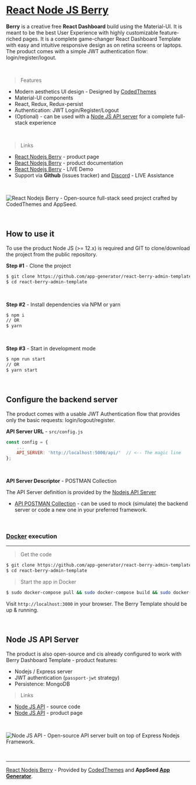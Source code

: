 # [React Node JS Berry](https://appseed.us/product/react-node-js-berry-dashboard) 

**Berry** is a creative free **React Dashboard** build using the Material-UI. It is meant to be the best User Experience with highly customizable feature-riched pages. It is a complete game-changer React Dashboard Template with easy and intuitive responsive design as on retina screens or laptops. The product comes with a simple JWT authentication flow: login/register/logout. 

<br />

> Features

- Modern aesthetics UI design - Designed by [CodedThemes](https://codedthemes.com/)
- Material-UI components
- React, Redux, Redux-persist
- Authentication: JWT Login/Register/Logout
- (Optional) - can be used with a [Node JS API server](https://github.com/app-generator/api-server-nodejs) for a complete full-stack experience 

<br />

> Links

- [React Nodejs Berry](https://appseed.us/product/react-node-js-berry-dashboard) - product page
- [React Nodejs Berry](https://docs.appseed.us/products/react/node-js-berry-dashboard) - product documentation
- [React Nodejs Berry](https://react-node-js-berry-dashboard.appseed-srv1.com/) - LIVE Demo
- Support via **Github** (issues tracker) and [Discord](https://appseed.us/support) - LIVE Assistance 

<br >

![React Nodejs Berry - Open-source full-stack seed project crafted by CodedThemes and AppSeed.](https://user-images.githubusercontent.com/51070104/124934742-aa392300-e00d-11eb-83bf-28d8b8704ec8.png)

<br />

## How to use it

To use the product Node JS (>= 12.x) is required and GIT to clone/download the project from the public repository.

**Step #1** - Clone the project

```bash
$ git clone https://github.com/app-generator/react-berry-admin-template.git
$ cd react-berry-admin-template
```

<br >

**Step #2** - Install dependencies via NPM or yarn

```bash
$ npm i
// OR
$ yarn
```

<br />

**Step #3** - Start in development mode

```bash
$ npm run start 
// OR
$ yarn start
```

<br />

## Configure the backend server

The product comes with a usable JWT Authentication flow that provides only the basic requests: login/logout/register. 

**API Server URL** - `src/config.js` 

```javascript
const config = {
    ...
    API_SERVER: 'http://localhost:5000/api/'  // <-- The magic line
};
```

<br />

**API Server Descriptor** - POSTMAN Collection

The API Server definition is provided by the [Nodejs API Server](https://github.com/app-generator/api-server-nodejs)

- [API POSTMAN Collection](https://github.com/app-generator/api-server-nodejs/blob/master/media/api.postman_collection.json) - can be used to mock (simulate) the backend server or code a new one in your preferred framework. 

<br />

### [Docker](https://www.docker.com/) execution
---

> Get the code

```bash
$ git clone https://github.com/app-generator/react-berry-admin-template.git
$ cd react-berry-admin-template
```

> Start the app in Docker

```bash
$ sudo docker-compose pull && sudo docker-compose build && sudo docker-compose up -d
```

Visit `http://localhost:3000` in your browser. The Berry Template should be up & running.

<br />

## Node JS API Server

The product is also open-source and cis already configured to work with Berry Dashboard Template - product features:

- Nodejs / Express server
- JWT authentication (`passport-jwt` strategy)
- Persistence: MongoDB 

> Links

- [Node JS API](https://github.com/app-generator/api-server-nodejs) - source code
- [Node JS API](https://appseed.us/boilerplate-code) - product page

<br />

![Node JS API - Open-source API server built on top of Express Nodejs Framework.](https://user-images.githubusercontent.com/51070104/124934824-c210a700-e00d-11eb-9d01-e05bd8bfb608.png)

<br />

---
[React Nodejs Berry](https://appseed.us/product/react-node-js-berry-dashboard) - Provided by [CodedThemes](https://codedthemes.com/) and **AppSeed [App Generator](https://appseed.us/app-generator)**.
